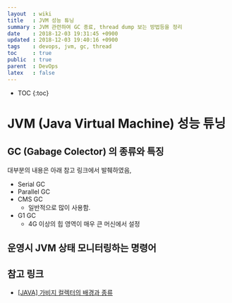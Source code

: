 ```yaml
---
layout  : wiki
title   : JVM 성능 튜닝
summary : JVM 관련하여 GC 종료, thread dump 보는 방법등을 정리
date    : 2018-12-03 19:31:45 +0900
updated : 2018-12-03 19:40:16 +0900
tags    : devops, jvm, gc, thread
toc     : true
public  : true
parent  : DevOps
latex   : false
---
```

* TOC
{:toc}

# JVM (Java Virtual Machine) 성능 튜닝

## GC (Gabage Colector) 의 종류와 특징

대부분의 내용은 아래 참고 링크에서 발췌하였음,

* Serial GC
* Parallel GC
* CMS GC
	* 일반적으로 많이 사용함.
* G1 GC
	* 4G 이상의 힙 영역이 매우 큰 머신에서 설정


## 운영시 JVM 상태 모니터링하는 명령어



## 참고 링크

* [[JAVA] 가비지 컬렉터의 배경과 종류](https://okky.kr/article/379036)
